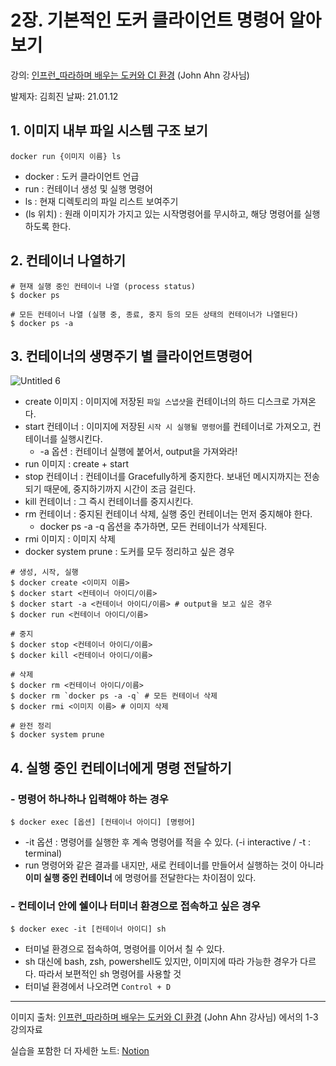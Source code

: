 # 2장. 기본적인 도커 클라이언트 명령어 알아보기

강의: [인프런_따라하며 배우는 도커와 CI 환경](https://www.inflearn.com/course/%EB%94%B0%EB%9D%BC%ED%95%98%EB%A9%B0-%EB%B0%B0%EC%9A%B0%EB%8A%94-%EB%8F%84%EC%BB%A4-ci/) (John Ahn 강사님) 

발제자: 김희진
날짜: 21.01.12



## 1. 이미지 내부 파일 시스템 구조 보기

```docker
docker run {이미지 이름} ls
```

- docker : 도커 클라이언트 언급 
- run : 컨테이너 생성 및 실행 명령어
- ls : 현재 디렉토리의 파일 리스트 보여주기
- (ls 위치) : 원래 이미지가 가지고 있는 시작명령어를 무시하고, 해당 명령어를 실행하도록 한다.



## 2. 컨테이너 나열하기

```docker
# 현재 실행 중인 컨테이너 나열 (process status)
$ docker ps

# 모든 컨테이너 나열 (실행 중, 종료, 중지 등의 모든 상태의 컨테이너가 나열된다)
$ docker ps -a

```



## 3. 컨테이너의 생명주기 별 클라이언트명령어

![Untitled 6](https://user-images.githubusercontent.com/69383392/104309647-d61f9400-5515-11eb-857d-07646c5bddd3.png)

- create 이미지 : 이미지에 저장된 `파일 스냅샷`을 컨테이너의 하드 디스크로 가져온다. 
- start 컨테이너 : 이미지에 저장된 `시작 시 실행될 명령어`를 컨테이너로 가져오고, 컨테이너를 실행시킨다. 
  - -a 옵션 : 컨테이너 실행에 붙어서, output을 가져와라! 
- run 이미지 : create + start
- stop 컨테이너 : 컨테이너를 Gracefully하게 중지한다. 보내던 메시지까지는 전송되기 때문에, 중지하기까지 시간이 조금 걸린다. 
- kill 컨테이너 : 그 즉시 컨테이너를 중지시킨다. 
- rm 컨테이너 : 중지된 컨테이너 삭제, 실행 중인 컨테이너는 먼저 중지해야 한다.
  - docker ps -a -q 옵션을 추가하면, 모든 컨테이너가 삭제된다. 
- rmi 이미지 : 이미지 삭제
- docker system prune : 도커를 모두 정리하고 싶은 경우

```docker
# 생성, 시작, 실행
$ docker create <이미지 이름>
$ docker start <컨테이너 아이디/이름>
$ docker start -a <컨테이너 아이디/이름> # output을 보고 싶은 경우
$ docker run <컨테이너 아이디/이름>

# 중지
$ docker stop <컨테이너 아이디/이름>
$ docker kill <컨테이너 아이디/이름>

# 삭제
$ docker rm <컨테이너 아이디/이름>
$ docker rm `docker ps -a -q` # 모든 컨테이너 삭제
$ docker rmi <이미지 이름> # 이미지 삭제

# 완전 정리
$ docker system prune
```





## 4. 실행 중인 컨테이너에게 명령 전달하기

### - 명령어 하나하나 입력해야 하는 경우

```docker
$ docker exec [옵션] [컨테이너 아이디] [명령어]
```

- -it 옵션 : 명령어를 실행한 후 계속 명령어를 적을 수 있다. (-i interactive / -t : terminal)
- run 명령어와 같은 결과를 내지만, 새로 컨테이너를 만들어서 실행하는 것이 아니라 **이미 실행 중인 컨테이너** 에 명령어를 전달한다는 차이점이 있다. 



### - 컨테이너 안에 쉘이나 터미너 환경으로 접속하고 싶은 경우

```docker
$ docker exec -it [컨테이너 아이디] sh
```

- 터미널 환경으로 접속하여, 명령어를 이어서 칠 수 있다.
- sh 대신에 bash, zsh, powershell도 있지만, 이미지에 따라 가능한 경우가 다르다. 따라서 보편적인 sh 명령어를 사용할 것
- 터미널 환경에서 나오려면 `Control + D`





---

이미지 출처: [인프런_따라하며 배우는 도커와 CI 환경](https://www.inflearn.com/course/%EB%94%B0%EB%9D%BC%ED%95%98%EB%A9%B0-%EB%B0%B0%EC%9A%B0%EB%8A%94-%EB%8F%84%EC%BB%A4-ci/) (John Ahn 강사님) 에서의 1-3 강의자료

실습을 포함한 더 자세한 노트: [Notion](https://www.notion.so/gimmizz/50ec2da4d4aa4a0b82aa5d021b93b4ac)


